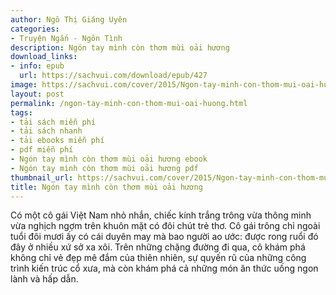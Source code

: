 ```yaml
---
author: Ngô Thị Giáng Uyên
categories:
- Truyện Ngắn - Ngôn Tình
description: Ngón tay mình còn thơm mùi oải hương
download_links:
- info: epub
  url: https://sachvui.com/download/epub/427
image: https://sachvui.com/cover/2015/Ngon-tay-minh-con-thom-mui-oai-huong.jpg
layout: post
permalink: /ngon-tay-minh-con-thom-mui-oai-huong.html
tags:
- tải sách miễn phí
- tải sách nhanh
- tải ebooks miễn phí
- pdf miễn phí
- Ngón tay mình còn thơm mùi oải hương ebook
- Ngón tay mình còn thơm mùi oải hương pdf
thumbnail_url: https://sachvui.com/cover/2015/Ngon-tay-minh-con-thom-mui-oai-huong.jpg
title: Ngón tay mình còn thơm mùi oải hương
---
```


 <div class="item-desc text-justify"> Có một cô gái Việt Nam nhỏ nhắn, chiếc kính trắng trông vừa thông minh vừa nghịch ngợm trên khuôn mặt có đôi chút trẻ thơ. Cô gái trông chỉ ngoài tuổi đôi mươi ấy có cái duyên may mà bao người ao ước: được rong ruổi đó đây ở nhiều xứ sở xa xôi. Trên những chặng đường đi qua, cô khám phá không chỉ vẻ đẹp mê đắm của thiên nhiên, sự quyến rũ của những công trình kiến trúc cổ xưa, mà còn khám phá cả những món ăn thức uống ngon lành và hấp dẫn. </div>